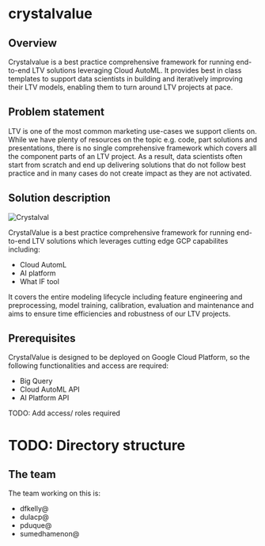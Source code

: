 # crystalvalue

## Overview

Crystalvalue is a best practice comprehensive framework for running end-to-end
LTV solutions leveraging Cloud AutoML. It provides best in class templates to
support data scientists in building and iteratively improving their LTV models,
enabling them to turn around LTV projects at pace.

## Problem statement

LTV is one of the most common marketing use-cases we support clients on. While 
we have plenty of resources on the topic e.g. code, part solutions
and presentations, there is no single comprehensive framework which covers
all the component parts of an LTV project. As a result, data scientists often
start from scratch and end up delivering solutions that do not follow best 
practice and in many cases do not create impact as they are not activated.

## Solution description
![Crystalval](https://screenshot.googleplex.com/9E3Y8V4yhn2y8Kz.png)


CrystalValue is a best practice comprehensive framework for running end-to-end
LTV solutions which leverages cutting edge GCP capabilites including:

*   Cloud AutomL
*   AI platform
*   What IF tool

It covers the entire modeling lifecycle including feature engineering and 
preprocessing, model training, calibration, evaluation and maintenance and aims 
to ensure time efficiencies and robustness of our LTV projects.

## Prerequisites

CrystalValue is designed to be deployed on Google Cloud Platform, so
the following functionalities and access are required:

*   Big Query
*   Cloud AutoML API
*   AI Platform API

TODO: Add access/ roles required

# TODO: Directory structure

## The team

The team working on this is:

*  dfkelly@
*  dulacp@
*  pduque@
*  sumedhamenon@


